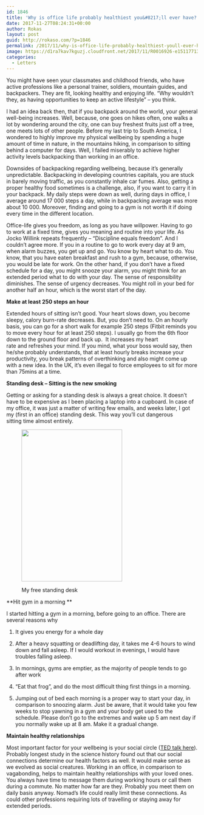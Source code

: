 ```yaml
---
id: 1846
title: 'Why is office life probably healthiest you&#8217;ll ever have?'
date: 2017-11-27T08:24:31+00:00
author: Rokas
layout: post
guid: http://rokaso.com/?p=1846
permalink: /2017/11/why-is-office-life-probably-healthiest-youll-ever-have/
image: https://d1ra7kav7kguzj.cloudfront.net/2017/11/R0016926-e1511771303447.jpg
categories:
  - Letters
---
```

You might have seen your classmates and childhood friends, who have active professions like a personal trainer, soldiers, mountain guides, and backpackers. They are fit, looking healthy and enjoying life. &#8220;Why wouldn&#8217;t they, as having opportunities to keep an active lifestyle&#8221; &#8211; you think.

I had an idea back then, that if you backpack around the world, your general well-being increases. Well, because, one goes on hikes often, one walks a lot by wondering around the city, one can buy freshest fruits just off a tree, one meets lots of other people. Before my last trip to South America, I wondered to highly improve my physical wellbeing by spending a huge amount of time in nature, in the mountains hiking, in comparison to sitting behind a computer for days. Well, I failed miserably to achieve higher activity levels backpacking than working in an office.

Downsides of backpacking regarding wellbeing, because it&#8217;s generally unpredictable. Backpacking in developing countries capitals, you are stuck in barely moving traffic, as you constantly inhale car fumes. Also, getting a proper healthy food sometimes is a challenge, also, if you want to carry it in your backpack. My daily steps were down as well, during days in office, I average around 17 000 steps a day, while in backpacking average was more about 10 000. Moreover, finding and going to a gym is not worth it if doing every time in the different location.

Office-life gives you freedom, as long as you have willpower. Having to go to work at a fixed time, gives you meaning and routine into your life. As Jocko Willink repeats frequently &#8211; &#8220;Discipline equals freedom&#8221;. And I couldn&#8217;t agree more. If you in a routine to go to work every day at 9 am, when alarm buzzes, you get up and go. You know by heart what to do. You know, that you have eaten breakfast and rush to a gym, because, otherwise, you would be late for work. On the other hand, if you don&#8217;t have a fixed schedule for a day, you might snooze your alarm, you might think for an extended period what to do with your day. The sense of responsibility diminishes. The sense of urgency decreases. You might roll in your bed for another half an hour, which is the worst start of the day.

**Make at least 250 steps an hour**

Extended hours of sitting isn&#8217;t good. Your heart slows down, you become sleepy, calory burn-rate decreases. But, you don&#8217;t need to. On an hourly basis, you can go for a short walk for example 250 steps (Fitbit reminds you to move every hour for at least 250 steps). I usually go from the 6th floor down to the ground floor and back up.  It increases my heart rate and refreshes your mind. If you mind, what your boss would say, then he/she probably understands, that at least hourly breaks increase your productivity, you break patterns of overthinking and also might come up with a new idea. In the UK, it&#8217;s even illegal to force employees to sit for more than 75mins at a time.

**Standing desk &#8211; Sitting is the new smoking**

Getting or asking for a standing desk is always a great choice. It doesn&#8217;t have to be expensive as I been placing a laptop into a cupboard. In case of my office, it was just a matter of writing few emails, and weeks later, I got my (first in an office) standing desk. This way you&#8217;ll cut dangerous sitting time almost entirely.<figure id="attachment_1871" aria-describedby="caption-attachment-1871" style="width: 265px" class="wp-caption alignnone">

[<img class="wp-image-1871 size-medium" src="https://d1ra7kav7kguzj.cloudfront.net/2017/11/R0016926-e1511771303447-265x400.jpg" alt="" width="265" height="400" srcset="https://d1ra7kav7kguzj.cloudfront.net/2017/11/R0016926-e1511771303447-265x400.jpg 265w, https://d1ra7kav7kguzj.cloudfront.net/2017/11/R0016926-e1511771303447-464x700.jpg 464w, https://d1ra7kav7kguzj.cloudfront.net/2017/11/R0016926-e1511771303447-768x1160.jpg 768w, https://d1ra7kav7kguzj.cloudfront.net/2017/11/R0016926-e1511771303447-662x1000.jpg 662w, https://d1ra7kav7kguzj.cloudfront.net/2017/11/R0016926-e1511771303447-370x559.jpg 370w, https://d1ra7kav7kguzj.cloudfront.net/2017/11/R0016926-e1511771303447-1040x1570.jpg 1040w, https://d1ra7kav7kguzj.cloudfront.net/2017/11/R0016926-e1511771303447-530x800.jpg 530w" sizes="(max-width: 265px) 100vw, 265px" />](https://d1ra7kav7kguzj.cloudfront.net/2017/11/R0016926-e1511771303447.jpg)<figcaption id="caption-attachment-1871" class="wp-caption-text">My free standing desk</figcaption></figure> 

**Hit gym in a morning **

I started hitting a gym in a morning, before going to an office. There are several reasons why

1) It gives you energy for a whole day

2) After a heavy squatting or deadlifting day, it takes me 4-6 hours to wind down and fall asleep. If I would workout in evenings, I would have troubles falling asleep.

3) In mornings, gyms are emptier, as the majority of people tends to go after work

4) &#8220;Eat that frog&#8221;, and do the most difficult thing first things in a morning.

5) Jumping out of bed each morning is a proper way to start your day, in comparison to snoozing alarm. Just be aware, that it would take you few weeks to stop yawning in a gym and your body get used to the schedule. Please don&#8217;t go to the extremes and wake up 5 am next day if you normally wake up at 8 am. Make it a gradual change.

**Maintain healthy relationships**

Most important factor for your wellbeing is your social circle ([TED talk here](https://www.ted.com/talks/robert_waldinger_what_makes_a_good_life_lessons_from_the_longest_study_on_happiness)). Probably longest study in the science history found out that our social connections determine our health factors as well. It would make sense as we evolved as social creatures. Working in an office, in comparison to vagabonding, helps to maintain healthy relationships with your loved ones. You always have time to message them during working hours or call them during a commute. No matter how far are they. Probably you meet them on daily basis anyway. Nomad&#8217;s life could really limit these connections. As could other professions requiring lots of travelling or staying away for extended periods.

&nbsp;

